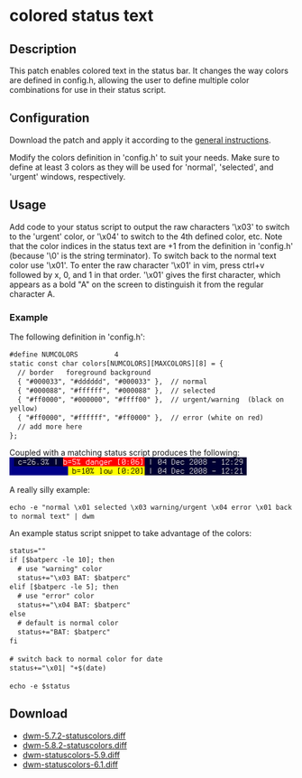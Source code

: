 # colored status text

## Description

This patch enables colored text in the status bar.  It changes the way colors are defined in config.h, allowing the user to define multiple color combinations for use in their status script.

## Configuration

Download the patch and apply it according to the [general instructions](../).

Modify the colors definition in 'config.h' to suit your needs.  Make sure to define at least 3 colors as they will be used for 'normal', 'selected', and 'urgent' windows, respectively.

## Usage

Add code to your status script to output the raw characters '\x03' to switch to the 'urgent' color, or '\x04' to switch to the 4th defined color, etc.  Note that the color indices in the status text are +1 from the definition in 'config.h' (because '\0' is the string terminator).  To switch back to the normal text color use '\x01'. To enter the raw character '\x01' in vim, press ctrl+v followed by x, 0, and 1 in that order. '\x01' gives the first character, which appears as a bold "A" on the screen to distinguish it from the regular character A.

### Example

The following definition in 'config.h':

    #define NUMCOLORS         4
    static const char colors[NUMCOLORS][MAXCOLORS][8] = {
      // border   foreground background
      { "#000033", "#dddddd", "#000033" },  // normal
      { "#000088", "#ffffff", "#000088" },  // selected
      { "#ff0000", "#000000", "#ffff00" },  // urgent/warning  (black on yellow)
      { "#ff0000", "#ffffff", "#ff0000" },  // error (white on red)
      // add more here
    };

Coupled with a matching status script produces the following:
  ![Example Colored Status Text](statuscolors.png)

A really silly example:

    echo -e "normal \x01 selected \x03 warning/urgent \x04 error \x01 back to normal text" | dwm

An example status script snippet to take advantage of the colors:

    status=""
    if [$batperc -le 10]; then
      # use "warning" color
      status+="\x03 BAT: $batperc"
    elif [$batperc -le 5]; then
      # use "error" color
      status+="\x04 BAT: $batperc"
    else
      # default is normal color
      status+="BAT: $batperc"
    fi

    # switch back to normal color for date
    status+="\x01| "+$(date)

    echo -e $status

## Download

* [dwm-5.7.2-statuscolors.diff](dwm-5.7.2-statuscolors.diff)
* [dwm-5.8.2-statuscolors.diff](dwm-5.8.2-statuscolors.diff)
* [dwm-statuscolors-5.9.diff](dwm-statuscolors-5.9.diff)
* [dwm-statuscolors-6.1.diff](dwm-statuscolors-6.1.diff)
